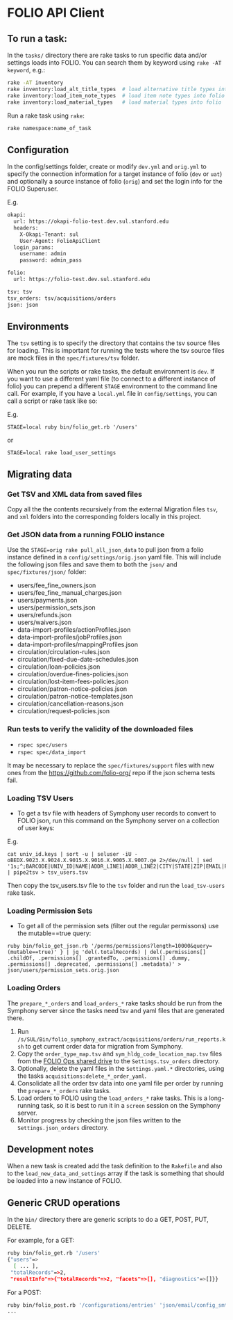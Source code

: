 # FOLIO API Client

## To run a task:
In the `tasks/` directory there are rake tasks to run specific data and/or settings loads into FOLIO. You can search them by keyword using `rake -AT keyword`, e.g.:

```bash
rake -AT inventory
rake inventory:load_alt_title_types  # load alternative title types into folio
rake inventory:load_item_note_types  # load item note types into folio
rake inventory:load_material_types   # load material types into folio
```

Run a rake task using `rake`:

```bash
rake namespace:name_of_task
```

## Configuration
In the config/settings folder, create or modify `dev.yml` and `orig.yml` to specify the connection information
 for a target instance of folio (`dev` or `uat`) and optionally a source instance of folio (`orig`) and set the login info for the FOLIO Superuser.

E.g.
```bash
okapi:
  url: https://okapi-folio-test.dev.sul.stanford.edu
  headers:
    X-Okapi-Tenant: sul
    User-Agent: FolioApiClient
  login_params:
    username: admin
    password: admin_pass

folio:
  url: https://folio-test.dev.sul.stanford.edu

tsv: tsv
tsv_orders: tsv/acquisitions/orders
json: json
```

## Environments
The `tsv` setting is to specify the directory that contains the tsv source files for loading. This is
important for running the tests where the tsv source files are mock files in the `spec/fixtures/tsv` folder.

When you run the scripts or rake tasks, the default environment is `dev`. If you want to use a different
yaml file (to connect to a different instance of folio) you can prepend a different `STAGE` environment
to the command line call. For example, if you have a `local.yml` file in `config/settings`, you can call
a script or rake task like so:

E.g.
```
STAGE=local ruby bin/folio_get.rb '/users'
```
or
```
STAGE=local rake load_user_settings
```

## Migrating data
### Get TSV and XML data from saved files
Copy all the the contents recursively from the external Migration files `tsv`, and `xml` folders into the corresponding folders locally in this project.

### Get JSON data from a running FOLIO instance
Use the `STAGE=orig rake pull_all_json_data` to pull json from a folio instance defined in a `config/settings/orig.json` yaml file. This will include the following json files and save them to both the `json/` and `spec/fixtures/json/` folder:
- users/fee_fine_owners.json
- users/fee_fine_manual_charges.json
- users/payments.json
- users/permission_sets.json
- users/refunds.json
- users/waivers.json
- data-import-profiles/actionProfiles.json
- data-import-profiles/jobProfiles.json
- data-import-profiles/mappingProfiles.json
- circulation/circulation-rules.json
- circulation/fixed-due-date-schedules.json
- circulation/loan-policies.json
- circulation/overdue-fines-policies.json
- circulation/lost-item-fees-policies.json
- circulation/patron-notice-policies.json
- circulation/patron-notice-templates.json
- circulation/cancellation-reasons.json
- circulation/request-policies.json

### Run tests to verify the validity of the downloaded files
- `rspec spec/users`
- `rspec spec/data_import`

It may be necessary to replace the `spec/fixtures/support` files with new ones from the https://github.com/folio-org/ repo if the json schema tests fail.

### Loading TSV Users
- To get a tsv file with headers of Symphony user records to convert to FOLIO json, run this command on the Symphony server on a collection of user keys:

E.g.
```
cat univ_id.keys | sort -u | seluser -iU -oBEDX.9023.X.9024.X.9015.X.9016.X.9005.X.9007.ge 2>/dev/null | sed '1s;^;BARCODE|UNIV_ID|NAME|ADDR_LINE1|ADDR_LINE2|CITY|STATE|ZIP|EMAIL|PRIV_GRANTED|PRIV_EXPIRED\n;' | pipe2tsv > tsv_users.tsv
```

Then copy the tsv_users.tsv file to the `tsv` folder and run the `load_tsv-users` rake task.

### Loading Permission Sets
- To get all of the permission sets (filter out the regular permissons) use the mutable==true query:
```
ruby bin/folio_get_json.rb '/perms/permissions?length=10000&query=(mutable==true)' } | jq 'del(.totalRecords) | del(.permissions[] .childOf, .permissions[] .grantedTo, .permissions[] .dummy, .permissions[] .deprecated, .permissions[] .metadata)' > json/users/permission_sets.orig.json
```

### Loading Orders
The `prepare_*_orders` and `load_orders_*` rake tasks should be run from the Symphony server since the tasks need tsv and yaml files that are generated there.
1. Run `/s/SUL/Bin/folio_symphony_extract/acquisitions/orders/run_reports.ksh` to get current order data for migration from Symphony.
2. Copy the `order_type_map.tsv` and `sym_hldg_code_location_map.tsv` files from the [FOLIO Ops shared drive](https://drive.google.com/drive/folders/1-FWsDUcc3DRa3sw6jzh4Puvbn-LRcQ-4?usp=sharing) to the `Settings.tsv_orders` directory.
3. Optionally, delete the yaml files in the `Settings.yaml.*` directories, using the tasks `acquisitions:delete_*_order_yaml`.
4. Consolidate all the order tsv data into one yaml file per order by running the `prepare_*_orders` rake tasks.
5. Load orders to FOLIO using the `load_orders_*` rake tasks. This is a long-running task, so it is best to run it in a `screen` session on the Symphony server.
6. Monitor progress by checking the json files written to the `Settings.json_orders` directory.

## Development notes
When a new task is created add the task definition to the `Rakefile` and also to the `load_new_data_and_settings` array
if the task is something that should be loaded into a new instance of FOLIO.

## Generic CRUD operations
In the `bin/` directory there are generic scripts to do a GET, POST, PUT, DELETE.

For example, for a GET:

```bash
ruby bin/folio_get.rb '/users'
{"users"=>
  [ ... ],
 "totalRecords"=>2,
 "resultInfo"=>{"totalRecords"=>2, "facets"=>[], "diagnostics"=>[]}}
```

For a POST:
```bash
ruby bin/folio_post.rb '/configurations/entries' 'json/email/config_smtp_server_ssl.json'
...
```
